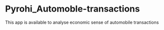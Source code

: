 # Pyrohi_Automoble-transactions
This app is available to analyse economic sense of automobile transactions
